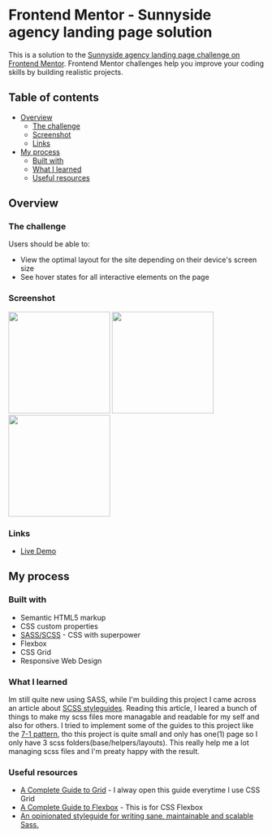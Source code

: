 
# Frontend Mentor - Sunnyside agency landing page solution

This is a solution to the [Sunnyside agency landing page challenge on Frontend Mentor](https://www.frontendmentor.io/challenges/sunnyside-agency-landing-page-7yVs3B6ef). Frontend Mentor challenges help you improve your coding skills by building realistic projects.

## Table of contents

- [Overview](#overview)
  - [The challenge](#the-challenge)
  - [Screenshot](#screenshot)
  - [Links](#links)
- [My process](#my-process)
  - [Built with](#built-with)
  - [What I learned](#what-i-learned)
  - [Useful resources](#useful-resources)

## Overview

### The challenge

Users should be able to:

- View the optimal layout for the site depending on their device's screen size
- See hover states for all interactive elements on the page

### Screenshot

<img src="./assets/design/screenshots/desktop.png" style="width: 200px; height: auto"> <img src="./assets/design/screenshots/tablet.png" style="width: 200px; height: auto"> <img src="./assets/design/screenshots/phone.png" style="width: 200px; height: auto">

### Links

- [Live Demo]()

## My process

### Built with

- Semantic HTML5 markup
- CSS custom properties
- [SASS/SCSS](https://sass-lang.com) - CSS with superpower
- Flexbox
- CSS Grid
- Responsive Web Design

### What I learned

Im still quite new using SASS, while I'm building this project I came across an article about [SCSS styleguides](https://sass-guidelin.es/). Reading this article, I leared a bunch of things to make my scss files more managable and readable for my self and also for others. I tried to implement some of the guides to this project like the [7-1 pattern](https://sass-guidelin.es/#the-7-1-pattern), tho this project is quite small and only has one(1) page so I only have 3 scss folders(base/helpers/layouts). This really help me a lot managing scss files and I'm preaty happy with the result.

### Useful resources

- [A Complete Guide to Grid](https://css-tricks.com/snippets/css/complete-guide-grid/) - I alway open this guide everytime I use CSS Grid
- [A Complete Guide to Flexbox](https://css-tricks.com/snippets/css/a-guide-to-flexbox/) - This is for CSS Flexbox
- [An opinionated styleguide for writing sane, maintainable and scalable Sass.](https://sass-guidelin.es/)